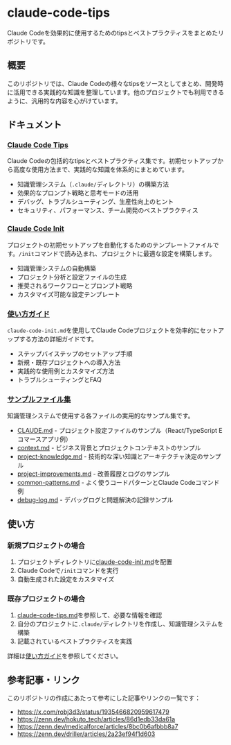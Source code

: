 # claude-code-tips

Claude Codeを効果的に使用するためのtipsとベストプラクティスをまとめたリポジトリです。

## 概要

このリポジトリでは、Claude Codeの様々なtipsをソースとしてまとめ、開発時に活用できる実践的な知識を整理しています。他のプロジェクトでも利用できるように、汎用的な内容を心がけています。

## ドキュメント

### [Claude Code Tips](./claude-code-tips.md)
Claude Codeの包括的なtipsとベストプラクティス集です。初期セットアップから高度な使用方法まで、実践的な知識を体系的にまとめています。
- 知識管理システム（`.claude/`ディレクトリ）の構築方法
- 効果的なプロンプト戦略と思考モードの活用
- デバッグ、トラブルシューティング、生産性向上のヒント
- セキュリティ、パフォーマンス、チーム開発のベストプラクティス

### [Claude Code Init](./claude-code-init.md)
プロジェクトの初期セットアップを自動化するためのテンプレートファイルです。`/init`コマンドで読み込まれ、プロジェクトに最適な設定を構築します。
- 知識管理システムの自動構築
- プロジェクト分析と設定ファイルの生成
- 推奨されるワークフローとプロンプト戦略
- カスタマイズ可能な設定テンプレート

### [使い方ガイド](./how-to-use.md)
`claude-code-init.md`を使用してClaude Codeプロジェクトを効率的にセットアップする方法の詳細ガイドです。
- ステップバイステップのセットアップ手順
- 新規・既存プロジェクトへの導入方法
- 実践的な使用例とカスタマイズ方法
- トラブルシューティングとFAQ

### [サンプルファイル集](./examples/)
知識管理システムで使用する各ファイルの実用的なサンプル集です。
- [CLAUDE.md](./examples/CLAUDE.md) - プロジェクト設定ファイルのサンプル（React/TypeScript Eコマースアプリ例）
- [context.md](./examples/context.md) - ビジネス背景とプロジェクトコンテキストのサンプル
- [project-knowledge.md](./examples/project-knowledge.md) - 技術的な深い知識とアーキテクチャ決定のサンプル
- [project-improvements.md](./examples/project-improvements.md) - 改善履歴とログのサンプル
- [common-patterns.md](./examples/common-patterns.md) - よく使うコードパターンとClaude Codeコマンド例
- [debug-log.md](./examples/debug-log.md) - デバッグログと問題解決の記録サンプル


## 使い方

### 新規プロジェクトの場合
1. プロジェクトディレクトリに[claude-code-init.md](./claude-code-init.md)を配置
2. Claude Codeで`/init`コマンドを実行
3. 自動生成された設定をカスタマイズ

### 既存プロジェクトの場合
1. [claude-code-tips.md](./claude-code-tips.md)を参照して、必要な情報を確認
2. 自分のプロジェクトに`.claude/`ディレクトリを作成し、知識管理システムを構築
3. 記載されているベストプラクティスを実践

詳細は[使い方ガイド](./how-to-use.md)を参照してください。

## 参考記事・リンク

このリポジトリの作成にあたって参考にした記事やリンクの一覧です：

- https://x.com/robj3d3/status/1935466820959617479
- https://zenn.dev/hokuto_tech/articles/86d1edb33da61a
- https://zenn.dev/medicalforce/articles/8bc0b6afbbb8a7
- https://zenn.dev/driller/articles/2a23ef94f1d603